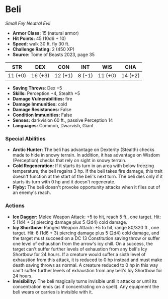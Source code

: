 # Beli

*Small* *Fey* *Neutral Evil*

- **Armor Class:** 15 (natural armor)
- **Hit Points:** 45 (10d6 + 10)
- **Speed:** walk 30 ft. fly 30 ft.
- **Challenge Rating:** 2 (450 XP)
- **Source:** Tome of Beasts 2023, page 35

| STR | DEX | CON | INT | WIS | CHA |
| --- | --- | --- | --- | --- | --- |
| 11 (+0) | 16 (+3) | 12 (+1) | 8 (-1) | 11 (+0) | 14 (+2) |

- **Saving Throws**: Dex +5
- **Skills:** Perception +4, Stealth +5
- **Damage Vulnerabilities:** fire
- **Damage Immunities:** cold
- **Damage Resistances:** False
- **Condition Immunities:** False
- **Senses:** darkvision 60 ft., passive Perception 14
- **Languages:** Common, Dwarvish, Giant

### Special Abilities

- **Arctic Hunter:** The beli has advantage on Dexterity (Stealth) checks made to hide in snowy terrain. In addition, it has advantage on Wisdom (Perception) checks that rely on sight in snowy terrain.
- **Cold Regeneration:** If it starts its turn in an area with below freezing temperature, the beli regains 3 hp. If the beli takes fire damage, this trait doesn't function at the start of the beli's next turn. The beli dies only if it starts its turn with 0 hp and it doesn't regenerate.
- **Flyby:** The beli doesn't provoke opportunity attacks when it flies out of an enemy's reach.

### Actions

- **Ice Dagger:** Melee Weapon Attack: +5 to hit, reach 5 ft., one target. Hit: 5 (1d4 + 3) piercing damage plus 5 (2d4) cold damage.
- **Icy Shortbow:** Ranged Weapon Attack: +5 to hit, range 80/320 ft., one target. Hit: 6 (1d6 + 3) piercing damage plus 5 (2d4) cold damage, and the target must succeed on a DC 13 Constitution saving throw or suffer one level of exhaustion from the arrow's icy chill. On a success, the target can't suffer further levels of exhaustion from any beli's Icy Shortbow for 24 hours. If a creature would suffer a sixth level of exhaustion from this attack, it is reduced to 0 hp instead and must make death saving throws as normal. A creature reduced to 0 hp in this way can't suffer further levels of exhaustion from any beli's Icy Shortbow for 24 hours.
- **Invisibility:** The beli magically turns invisible until it attacks or until its concentration ends (as if concentrating on a spell). Any equipment the beli wears or carries is invisible with it.
